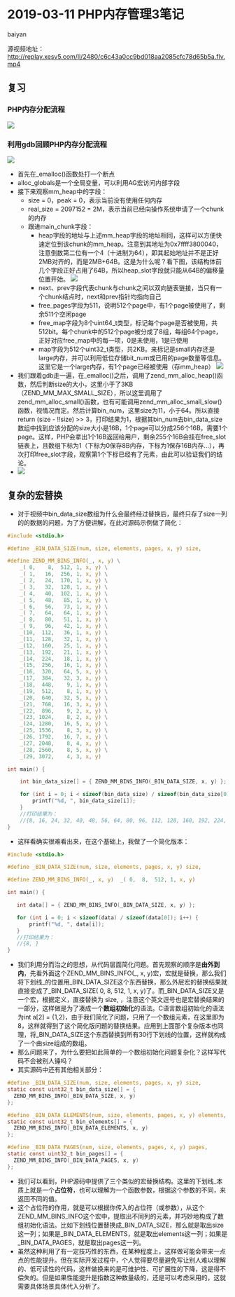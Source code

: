 # **2019-03-11 PHP内存管理3笔记**
baiyan

源视频地址：http://replay.xesv5.com/ll/2480/c6c43a0cc9bd018aa2085cfc78d65b5a.flv.mp4

## 复习
### PHP内存分配流程
![](http://pq370w15r.bkt.clouddn.com/notebook/2019/4/19/1555663981652.png)
### 利用gdb回顾PHP内存分配流程
![](http://pq370w15r.bkt.clouddn.com/notebook/2019/4/19/1555666908321.png)
 - 首先在_emalloc()函数处打一个断点
 - alloc_globals是一个全局变量，可以利用AG宏访问内部字段
 - 接下来观察mm_heap中的字段： 
    - size = 0，peak = 0，表示当前没有使用任何内存
    - real_size = 2097152 = 2M，表示当前已经向操作系统申请了一个chunk的内存
	- 跟进main_chunk字段：
	   - heap字段的地址与上述mm_heap字段的地址相同，这样可以方便快速定位到该chunk的mm_heap。注意到其地址为0x7ffff3800040，注意倒数第二位有一个4（十进制为64），即其起始地址并不是正好2MB对齐的，而是2MB+64B。这是为什么呢？看下图，该结构体前几个字段正好占用了64B，所以heap_slot字段就只能从64B的偏移量位置开始。
![](http://pq370w15r.bkt.clouddn.com/notebook/2019/4/19/1555666460892.png)
	   - next、prev字段代表chunk与chunk之间以双向链表链接，当只有一个chunk结点时，next和prev指针均指向自己
	   - free_pages字段为511，说明512个page中，有1个page被使用了，剩余511个空闲page
	   - free_map字段为8个uint64_t类型，标记每个page是否被使用，共512bit。每个chunk中的512个page被分成了8组，每组64个page，正好对应free_map中的每一项，0是未使用，1是已使用
	   - map字段为512个uint32_t类型，共2KB。来标记是small内存还是large内存，并可以利用低位存储bit_num或已用的page数量等信息。这里它是一个large内存，有1个page已经被使用（存mm_heap）
![](http://pq370w15r.bkt.clouddn.com/notebook/2019/4/19/1555673383217.png)
 - 我们跟着gdb走一遍，在_emalloc()之后，调用了zend_mm_alloc_heap()函数，然后判断size的大小，这里小于了3KB（ZEND_MM_MAX_SMALL_SIZE），所以这里调用了zend_mm_alloc_small()函数，也有可能调用zend_mm_alloc_small_slow()函数，视情况而定。然后计算bin_num，这里size为11，小于64。所以直接return (size - !!size) >> 3，打印结果为1，根据其bin_num去bin_data_size数组中找到应该分配的size大小是16B，1个page可以分成256个16B，需要1个page。这样，PHP会拿出1个16B返回给用户，剩余255个16B会挂在free_slot链表上，且数组下标为1（下标为0保存8B内存，下标为1保存16B内存...），再次打印free_slot字段，观察第1个下标已经有了元素，由此可以验证我们的结论。
 - ![](http://pq370w15r.bkt.clouddn.com/notebook/2019/4/19/1555674009360.png)
## 复杂的宏替换
 - 对于视频中bin_data_size数组为什么会最终经过替换后，最终只存了size一列的的数据的问题，为了方便讲解，在此对源码示例做了简化：
```c
#include <stdio.h>

#define _BIN_DATA_SIZE(num, size, elements, pages, x, y) size,

#define ZEND_MM_BINS_INFO(_, x, y) \
    _( 0,    8,  512, 1, x, y) \
    _( 1,   16,  256, 1, x, y) \
    _( 2,   24,  170, 1, x, y) \
    _( 3,   32,  128, 1, x, y) \
    _( 4,   40,  102, 1, x, y) \
    _( 5,   48,   85, 1, x, y) \
    _( 6,   56,   73, 1, x, y) \
    _( 7,   64,   64, 1, x, y) \
    _( 8,   80,   51, 1, x, y) \
    _( 9,   96,   42, 1, x, y) \
    _(10,  112,   36, 1, x, y) \
    _(11,  128,   32, 1, x, y) \
    _(12,  160,   25, 1, x, y) \
    _(13,  192,   21, 1, x, y) \
    _(14,  224,   18, 1, x, y) \
    _(15,  256,   16, 1, x, y) \
    _(16,  320,   64, 5, x, y) \
    _(17,  384,   32, 3, x, y) \
    _(18,  448,    9, 1, x, y) \
    _(19,  512,    8, 1, x, y) \
    _(20,  640,   32, 5, x, y) \
    _(21,  768,   16, 3, x, y) \
    _(22,  896,    9, 2, x, y) \
    _(23, 1024,    8, 2, x, y) \
    _(24, 1280,   16, 5, x, y) \
    _(25, 1536,    8, 3, x, y) \
    _(26, 1792,   16, 7, x, y) \
    _(27, 2048,    8, 4, x, y) \
    _(28, 2560,    8, 5, x, y) \
    _(29, 3072,    4, 3, x, y)

int main() {

    int bin_data_size[] = { ZEND_MM_BINS_INFO(_BIN_DATA_SIZE, x, y) };

    for (int i = 0; i < sizeof(bin_data_size) / sizeof(bin_data_size[0]); i++) {
        printf("%d, ", bin_data_size[i]);
    }
    //打印结果为：
    //{8, 16, 24, 32, 40, 48, 56, 64, 80, 96, 112, 128, 160, 192, 224, 256, 320, 384, 448, 512, 640, 768, 896, 1024, 1280, 1536, 1792, 2048, 2560, 3072}
}
```
 - 这样看确实很难看出来，在这个基础上，我做了一个简化版本：
 ```c
 #include <stdio.h>

#define _BIN_DATA_SIZE(num, size, elements, pages, x, y) size,

#define ZEND_MM_BINS_INFO(_, x, y)  _( 0,  8,  512, 1, x, y)

int main() {

    int data[] = { ZEND_MM_BINS_INFO(_BIN_DATA_SIZE, x, y) };

    for (int i = 0; i < sizeof(data) / sizeof(data[0]); i++) {
        printf("%d, ", data[i]);
    }
    //打印结果为：
    //{8, }
}
 ```
  - 我们利用分而治之的思想，从代码层面简化问题。首先观察的顺序是**由外到内**，先看外面这个ZEND_MM_BINS_INFO(\_, x, y)宏，宏就是替换，那么我们将下划线_的位置用_BIN_DATA_SIZE这个东西替换，那么外层宏的替换结果就直接变成了_BIN_DATA_SIZE( 0, 8, 512, 1, x, y)了。而_BIN_DATA_SIZE又是一个宏，根据定义，直接替换为 size,    ，注意这个英文逗号也是宏替换结果的一部分，这样做是为了凑成一个**数组初始化**的语法。C语言数组初始化的语法为int a[2] = {1,2}，由于我们简化了问题，只用了一个数组元素，在这里即为8，这样就得到了这个简化版问题的替换结果。应用到上面那个复杂版本也同理，将_BIN_DATA_SIZE这个东西替换到所有30行下划线的位置，这样就构成了一个由size组成的数组。
  - 那么问题来了，为什么要把如此简单的一个数组初始化问题复杂化？这样写代码不会被别人锤吗？
  - 其实源码中还有其他相关部分：
```c
#define _BIN_DATA_SIZE(num, size, elements, pages, x, y) size,
static const uint32_t bin_data_size[] = {
  ZEND_MM_BINS_INFO(_BIN_DATA_SIZE, x, y)
};

#define _BIN_DATA_ELEMENTS(num, size, elements, pages, x, y) elements,
static const uint32_t bin_elements[] = {
  ZEND_MM_BINS_INFO(_BIN_DATA_ELEMENTS, x, y)
};

#define _BIN_DATA_PAGES(num, size, elements, pages, x, y) pages,
static const uint32_t bin_pages[] = {
  ZEND_MM_BINS_INFO(_BIN_DATA_PAGES, x, y)
};
```
 - 我们可以看到，PHP源码中提供了三个类似的宏替换结构。这里的下划线_本质上就是一个**占位符**，也可以理解为一个函数参数，根据这个参数的不同，来返回不同的值。
 - 这个占位符的作用，就是可以根据你传入的占位符（或参数），从这个ZEND_MM_BINS_INFO这个宏中，提取出不同列的元素，并巧妙地构成了数组初始化语法。比如下划线位置替换成_BIN_DATA_SIZE，那么就是取出size这一列；如果是_BIN_DATA_ELEMENTS，就是取出elements这一列；如果是_BIN_DATA_PAGES，就是取出pages这一列。
 - 虽然这种利用了有一定技巧性的东西，在某种程度上，这样做可能会带来一点点的性能提升。但在实际开发过程中，个人觉得要尽量避免写让别人难以理解的、低可读性的代码，这样做换来的是可维护性、可扩展性的下降，这是得不偿失的。但是如果性能提升是指数这种数量级的，还是可以考虑采用的，这就需要具体场景具体代入分析了。